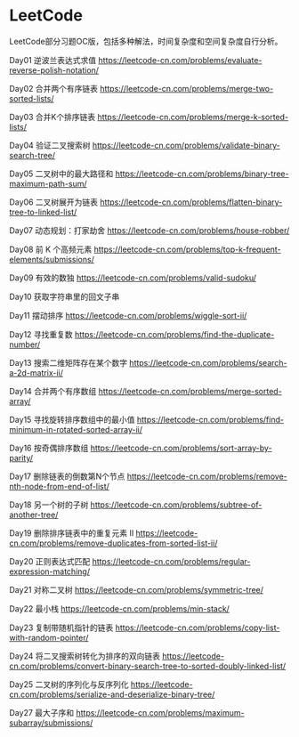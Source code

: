 # LeetCode
LeetCode部分习题OC版，包括多种解法，时间复杂度和空间复杂度自行分析。

Day01 逆波兰表达式求值 https://leetcode-cn.com/problems/evaluate-reverse-polish-notation/

Day02 合并两个有序链表 
https://leetcode-cn.com/problems/merge-two-sorted-lists/

Day03 合并K个排序链表 
https://leetcode-cn.com/problems/merge-k-sorted-lists/

Day04 验证二叉搜索树
https://leetcode-cn.com/problems/validate-binary-search-tree/

Day05 二叉树中的最大路径和 https://leetcode-cn.com/problems/binary-tree-maximum-path-sum/

Day06 二叉树展开为链表 https://leetcode-cn.com/problems/flatten-binary-tree-to-linked-list/

Day07  动态规划：打家劫舍
https://leetcode-cn.com/problems/house-robber/

Day08   前 K 个高频元素
https://leetcode-cn.com/problems/top-k-frequent-elements/submissions/

Day09   有效的数独
https://leetcode-cn.com/problems/valid-sudoku/

Day10  获取字符串里的回文子串

Day11 摆动排序
https://leetcode-cn.com/problems/wiggle-sort-ii/

Day12 寻找重复数
https://leetcode-cn.com/problems/find-the-duplicate-number/

Day13 搜索二维矩阵存在某个数字
https://leetcode-cn.com/problems/search-a-2d-matrix-ii/

Day14 合并两个有序数组
https://leetcode-cn.com/problems/merge-sorted-array/

Day15 寻找旋转排序数组中的最小值
https://leetcode-cn.com/problems/find-minimum-in-rotated-sorted-array-ii/

Day16 按奇偶排序数组
https://leetcode-cn.com/problems/sort-array-by-parity/

Day17 删除链表的倒数第N个节点
https://leetcode-cn.com/problems/remove-nth-node-from-end-of-list/

Day18 另一个树的子树
https://leetcode-cn.com/problems/subtree-of-another-tree/

Day19 删除排序链表中的重复元素 II
https://leetcode-cn.com/problems/remove-duplicates-from-sorted-list-ii/

Day20 正则表达式匹配
https://leetcode-cn.com/problems/regular-expression-matching/

Day21 对称二叉树
https://leetcode-cn.com/problems/symmetric-tree/

Day22 最小栈
https://leetcode-cn.com/problems/min-stack/

Day23 复制带随机指针的链表
https://leetcode-cn.com/problems/copy-list-with-random-pointer/

Day24 将二叉搜索树转化为排序的双向链表
https://leetcode-cn.com/problems/convert-binary-search-tree-to-sorted-doubly-linked-list/

Day25 二叉树的序列化与反序列化
https://leetcode-cn.com/problems/serialize-and-deserialize-binary-tree/

Day27 最大子序和
https://leetcode-cn.com/problems/maximum-subarray/submissions/
